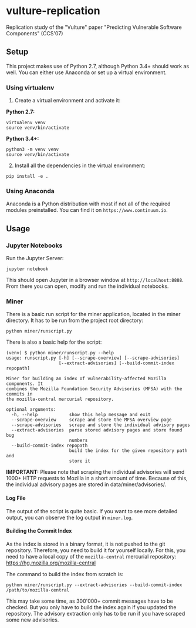 # vulture-replication
Replication study of the "Vulture" paper "Predicting Vulnerable Software Components" (CCS'07)

## Setup
This project makes use of Python 2.7, although Python 3.4+ should work as well. You can either use Anaconda or set up a virtual environment.

### Using virtualenv
1. Create a virtual environment and activate it:

**Python 2.7:**
```
virtualenv venv
source venv/bin/activate
```


**Python 3.4+:**
```
python3 -m venv venv
source venv/bin/activate
```

2. Install all the dependencies in the virtual environment:
```
pip install -e .
```

### Using Anaconda
Anaconda is a Python distribution with most if not all of the required modules preinstalled. You can find it on `https://www.continuum.io`.


## Usage
### Jupyter Notebooks
Run the Jupyter Server:
```
jupyter notebook
```
This should open Jupyter in a browser window at `http://localhost:8888`. From there you can open, modify and run the individual notebooks.

### Miner
There is a basic run script for the miner application, located in the miner directory. It has to be run from the project root directory:
```
python miner/runscript.py
```

There is also a basic help for the script:
```
(venv) $ python miner/runscript.py --help
usage: runscript.py [-h] [--scrape-overview] [--scrape-advisories]
                    [--extract-advisories] [--build-commit-index repopath]

Miner for building an index of vulnerability-affected Mozilla components. It
combines the Mozilla Foundation Security Advisories (MFSA) with the commits in
the mozilla-central mercurial repository.

optional arguments:
  -h, --help            show this help message and exit
  --scrape-overview     scrape and store the MFSA overview page
  --scrape-advisories   scrape and store the individual advisory pages
  --extract-advisories  parse stored advisory pages and store found bug
                        numbers
  --build-commit-index repopath
                        build the index for the given repository path and
                        store it
```

**IMPORTANT:** Please note that scraping the individual advisories will send 1000+ HTTP requests to Mozilla in a short amount of time. Because of this, the individual advisory pages are stored in data/miner/advisories/.

#### Log File
The output of the script is quite basic. If you want to see more detailed output, you can
observe the log output in `miner.log`.

#### Building the Commit Index
As the index is stored in a binary format, it is not pushed to the git repository.
Therefore, you need to build it for yourself locally. For this, you need to have a local
copy of the `mozilla-central` mercurial repository: https://hg.mozilla.org/mozilla-central

The command to build the index from scratch is:
```
python miner/runscript.py --extract-advisories --build-commit-index /path/to/mozilla-central
```

This may take some time, as 300'000+ commit messages have to be checked. But you only have to build the index again if you updated the repository. The advisory extraction only has to be run if you have scraped some new advisories.

